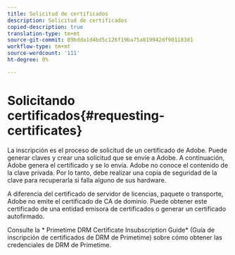 ```yaml
---
title: Solicitud de certificados
description: Solicitud de certificados
copied-description: true
translation-type: tm+mt
source-git-commit: 89bdda1d4bd5c126f19ba75a819942df901183d1
workflow-type: tm+mt
source-wordcount: '111'
ht-degree: 0%

---
```



# Solicitando certificados{#requesting-certificates}

La inscripción es el proceso de solicitud de un certificado de Adobe. Puede generar claves y crear una solicitud que se envíe a Adobe. A continuación, Adobe genera el certificado y se lo envía. Adobe no conoce el contenido de la clave privada. Por lo tanto, debe realizar una copia de seguridad de la clave para recuperarla si falla alguno de sus hardware.

A diferencia del certificado de servidor de licencias, paquete o transporte, Adobe no emite el certificado de CA de dominio. Puede obtener este certificado de una entidad emisora de certificados o generar un certificado autofirmado.

Consulte la * Primetime DRM Certificate Insubscription Guide* (Guía de inscripción de certificados de DRM de Primetime) sobre cómo obtener las credenciales de DRM de Primetime.
